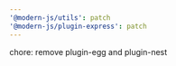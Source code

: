 ```yaml
---
'@modern-js/utils': patch
'@modern-js/plugin-express': patch
---
```


chore: remove plugin-egg and plugin-nest
